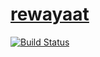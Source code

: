 # [rewayaat](http://rewayaat.info) 
[![Build Status](https://travis-ci.org/Zir0-93/rewayaat.svg?branch=master)](https://travis-ci.org/Zir0-93/rewayaat)
